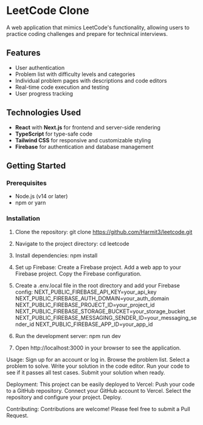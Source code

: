 # LeetCode Clone

A web application that mimics LeetCode's functionality, allowing users to practice coding challenges and prepare for technical interviews.

## Features

- User authentication
- Problem list with difficulty levels and categories
- Individual problem pages with descriptions and code editors
- Real-time code execution and testing
- User progress tracking

## Technologies Used

- **React** with **Next.js** for frontend and server-side rendering
- **TypeScript** for type-safe code
- **Tailwind CSS** for responsive and customizable styling
- **Firebase** for authentication and database management

## Getting Started

### Prerequisites

- Node.js (v14 or later)
- npm or yarn

### Installation

1. Clone the repository:
   git clone https://github.com/Harmit3/leetcode.git

2. Navigate to the project directory:
cd leetcode

3. Install dependencies:
npm install

4. Set up Firebase:
Create a Firebase project.
Add a web app to your Firebase project.
Copy the Firebase configuration.

5. Create a .env.local file in the root directory and add your Firebase config:
NEXT_PUBLIC_FIREBASE_API_KEY=your_api_key
NEXT_PUBLIC_FIREBASE_AUTH_DOMAIN=your_auth_domain
NEXT_PUBLIC_FIREBASE_PROJECT_ID=your_project_id
NEXT_PUBLIC_FIREBASE_STORAGE_BUCKET=your_storage_bucket
NEXT_PUBLIC_FIREBASE_MESSAGING_SENDER_ID=your_messaging_sender_id
NEXT_PUBLIC_FIREBASE_APP_ID=your_app_id


6. Run the development server:
npm run dev

7. Open http://localhost:3000 in your browser to see the application.

Usage:
Sign up for an account or log in.
Browse the problem list.
Select a problem to solve.
Write your solution in the code editor.
Run your code to see if it passes all test cases.
Submit your solution when ready.

Deployment:
This project can be easily deployed to Vercel:
Push your code to a GitHub repository.
Connect your GitHub account to Vercel.
Select the repository and configure your project.
Deploy.


Contributing:
Contributions are welcome! Please feel free to submit a Pull Request.
